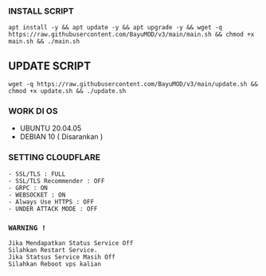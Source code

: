 ### INSTALL SCRIPT 
```
apt install -y && apt update -y && apt upgrade -y && wget -q https://raw.githubusercontent.com/BayuMOD/v3/main/main.sh && chmod +x main.sh && ./main.sh
```

## UPDATE SCRIPT
```
wget -q https://raw.githubusercontent.com/BayuMOD/v3/main/update.sh && chmod +x update.sh && ./update.sh
```

### WORK DI OS
- UBUNTU 20.04.05
- DEBIAN 10 ( Disarankan )

### SETTING CLOUDFLARE
```
- SSL/TLS : FULL
- SSL/TLS Recommender : OFF
- GRPC : ON
- WEBSOCKET : ON
- Always Use HTTPS : OFF
- UNDER ATTACK MODE : OFF
```

### `WARNING !`
```
Jika Mendapatkan Status Service Off
Silahkan Restart Service.
Jika Statsus Service Masih Off
Silahkan Reboot vps kalian
```
